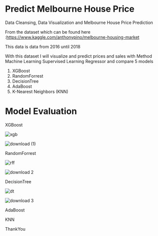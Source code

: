 # Predict Melbourne House Price
Data Cleansing, Data Visualization and Melbourne House Price Prediction

From the dataset which can be found here :https://www.kaggle.com/anthonypino/melbourne-housing-market

This data is data from 2016 until 2018

With this dataset I will visualize and predict prices and sales with Method Machine Learning Supervised Learning Regressor and compare 5 models

1. XGBoost
2. RandomForrest
3. DecisionTree
4. AdaBoost
5. K-Nearest Neighbors (KNN)

# Model Evaluation

XGBoost

![xgb](https://user-images.githubusercontent.com/44828347/104028205-09eb7880-51fb-11eb-9425-021acaedceea.jpg)

![download (1)](https://user-images.githubusercontent.com/44828347/104028228-0f48c300-51fb-11eb-9807-e13180c3d20f.png)

RandomForrest

![rff](https://user-images.githubusercontent.com/44828347/104028244-1374e080-51fb-11eb-8f53-cd9bfaa8c22f.jpg)

![download 2](https://user-images.githubusercontent.com/44828347/104028266-18399480-51fb-11eb-83b6-6ac97f1ac0c9.png)

DecisionTree

![dt](https://user-images.githubusercontent.com/44828347/104028272-1bcd1b80-51fb-11eb-92d1-1b2a8f03efe0.jpg)

![download 3](https://user-images.githubusercontent.com/44828347/104028282-1f60a280-51fb-11eb-907e-5679e7269469.png)

AdaBoost

KNN

ThankYou






